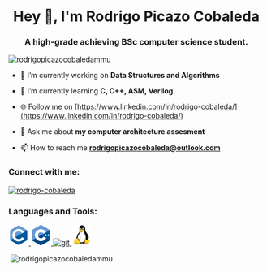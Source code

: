 <h1 align="center">Hey 👋, I'm Rodrigo Picazo Cobaleda</h1>
<h3 align="center">A high-grade achieving BSc computer science student.</h3>

<p align="left"> <a href="https://github.com/ryo-ma/github-profile-trophy"><img src="https://github-profile-trophy.vercel.app/?username=rodrigopicazocobaledammu" alt="rodrigopicazocobaledammu" /></a> </p>

- 🔭 I’m currently working on **Data Structures and Algorithms**

- 🌱 I’m currently learning **C, C++, ASM, Verilog.**

- 🌐 Follow me on [https://www.linkedin.com/in/rodrigo-cobaleda/](https://www.linkedin.com/in/rodrigo-cobaleda/)

- 💬 Ask me about **my computer architecture assesment**

- 📫 How to reach me **rodrigopicazocobaleda@outlook.com**

<h3 align="left">Connect with me:</h3>
<p align="left">
<a href="https://linkedin.com/in/rodrigo-cobaleda" target="blank"><img align="center" src="https://raw.githubusercontent.com/rahuldkjain/github-profile-readme-generator/master/src/images/icons/Social/linked-in-alt.svg" alt="rodrigo-cobaleda" height="30" width="40" /></a>
</p>

<h3 align="left">Languages and Tools:</h3>
<p align="left"> <a href="https://www.cprogramming.com/" target="_blank" rel="noreferrer"> <img src="https://raw.githubusercontent.com/devicons/devicon/master/icons/c/c-original.svg" alt="c" width="40" height="40"/> </a> <a href="https://www.w3schools.com/cpp/" target="_blank" rel="noreferrer"> <img src="https://raw.githubusercontent.com/devicons/devicon/master/icons/cplusplus/cplusplus-original.svg" alt="cplusplus" width="40" height="40"/> </a> <a href="https://git-scm.com/" target="_blank" rel="noreferrer"> <img src="https://www.vectorlogo.zone/logos/git-scm/git-scm-icon.svg" alt="git" width="40" height="40"/> </a> <a href="https://www.linux.org/" target="_blank" rel="noreferrer"> <img src="https://raw.githubusercontent.com/devicons/devicon/master/icons/linux/linux-original.svg" alt="linux" width="40" height="40"/> </a> </p>

<p>&nbsp;<img align="center" src="https://github-readme-stats.vercel.app/api?username=rodrigopicazocobaledammu&show_icons=true&locale=en" alt="rodrigopicazocobaledammu" /></p>
